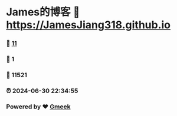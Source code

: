 # James的博客 :link: https://JamesJiang318.github.io 
### :page_facing_up: [11](https://JamesJiang318.github.io/tag.html) 
### :speech_balloon: 1 
### :hibiscus: 11521 
### :alarm_clock: 2024-06-30 22:34:55 
### Powered by :heart: [Gmeek](https://github.com/Meekdai/Gmeek)
